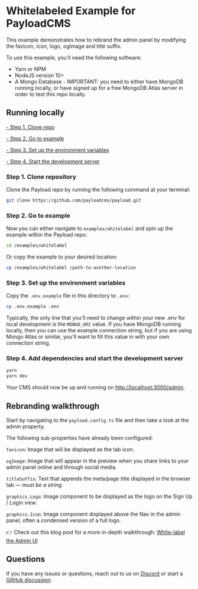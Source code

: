 # Whitelabeled Example for PayloadCMS

This example demonstrates how to rebrand the admin panel by modifying the favicon, icon, logo, ogImage and title suffix.

To use this example, you'll need the following software:
- Yarn or NPM
- NodeJS version 10+
- A Mongo Database - IMPORTANT: you need to either have MongoDB running locally, or have signed up for a free MongoDB Atlas server in order to test this repo locally.

## Running locally

[- Step 1. Clone repo](#step-1-clone-repository)

[- Step 2. Go to example](#step-2-go-to-example)

[- Step 3. Set up the environment variables](#step-3-set-up-the-environment-variables)

[- Step 4. Start the development server](#step-4-add-dependencies-and-start-the-development-server)

### Step 1. Clone repository

Clone the Payload repo by running the following command at your terminal:

```bash
git clone https://github.com/payloadcms/payload.git
```

### Step 2. Go to example

Now you can either navigate to `examples/whitelabel` and spin up the example within the Payload repo:

```bash
cd /examples/whitelabel
```

Or copy the example to your desired location:

```bash
cp /examples/whitelabel /path-to-another-location
```

### Step 3. Set up the environment variables

Copy the `.env.example` file in this directory to `.env`:

```bash
cp .env.example .env
```

Typically, the only line that you'll need to change within your new .env for local development is the `MONGO_URI` value. If you have MongoDB running locally, then you can use the example connection string, but if you are using Mongo Atlas or similar, you'll want to fill this value in with your own connection string.

### Step 4. Add dependencies and start the development server

```bash
yarn
yarn dev
```

Your CMS should now be up and running on [http://localhost:3000/admin](http://localhost:3000/admin).

## Rebranding walkthrough

Start by navigating to the `payload.config.ts` file and then take a look at the admin property.

The following sub-properties have already been configured:

`favicon`: Image that will be displayed as the tab icon.

`ogImage`: Image that will appear in the preview when you share links to your admin panel online and through social media.

`titleSuffix`: Text that appends the meta/page title displayed in the browser tab — *must be a string*.

`graphics.Logo`: Image component to be displayed as the logo on the Sign Up / Login view.

`graphics.Icon`: Image component displayed above the Nav in the admin panel, often a condensed version of a full logo.

👉 Check out this blog post for a more in-depth walkthrough: [White-label the Admin UI](https://payloadcms.com/blog/white-label-admin-ui)

## Questions

If you have any issues or questions, reach out to us on [Discord](https://discord.com/invite/r6sCXqVk3v) or start a [GitHub discussion](https://github.com/payloadcms/payload/discussions).
